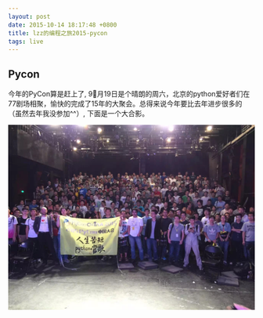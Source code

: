 ```yaml
---
layout: post
date: 2015-10-14 18:17:48 +0800
title: lzz的编程之旅2015-pycon
tags: live
---
```


## Pycon

今年的PyCon算是赶上了, 9月19日是个晴朗的周六，北京的python爱好者们在77剧场相聚，愉快的完成了15年的大聚会。总得来说今年要比去年进步很多的（虽然去年我没参加^^）, 下面是一个大合影。

![pycon2015](/images/pycon2015.jpg)










